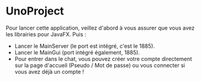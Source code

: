 # UnoProject


Pour lancer cette application, veillez d'abord à vous assurer que vous avez les librairies pour JavaFX.
Puis :
- Lancer le MainServer (le port est intégré, c'est le 1885).
- Lancer le MainGui (port intégré également, 1885).
- Pour entrer dans le chat, vous pouvez créer votre compte directement sur la page d'accueil (Pseudo / Mot de passe) ou vous connecter si vous avez déjà un compte !
